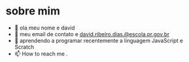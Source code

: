 # sobre mim
- 👋 ola meu nome e david
- 👀 meu email de contato e david.ribeiro.dias.@escola.pr.gov.br
- 🌱 aprendendo a programar recentemente a linguagem JavaScript e Scratch
- 📫 How to reach me .
